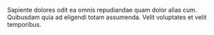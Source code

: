Sapiente dolores odit ea omnis repudiandae quam dolor alias cum. Quibusdam quia ad eligendi totam assumenda. Velit voluptates et velit temporibus.